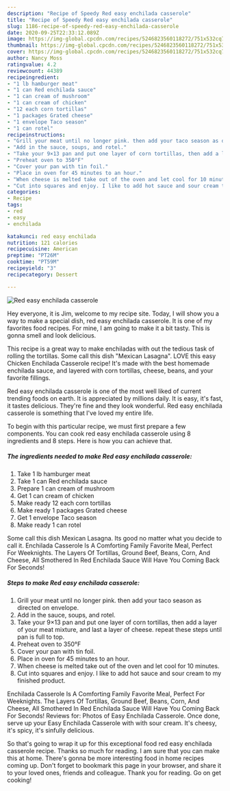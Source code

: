 ```yaml
---
description: "Recipe of Speedy Red easy enchilada casserole"
title: "Recipe of Speedy Red easy enchilada casserole"
slug: 1186-recipe-of-speedy-red-easy-enchilada-casserole
date: 2020-09-25T22:33:12.089Z
image: https://img-global.cpcdn.com/recipes/5246823560118272/751x532cq70/red-easy-enchilada-casserole-recipe-main-photo.jpg
thumbnail: https://img-global.cpcdn.com/recipes/5246823560118272/751x532cq70/red-easy-enchilada-casserole-recipe-main-photo.jpg
cover: https://img-global.cpcdn.com/recipes/5246823560118272/751x532cq70/red-easy-enchilada-casserole-recipe-main-photo.jpg
author: Nancy Moss
ratingvalue: 4.2
reviewcount: 44389
recipeingredient:
- "1 lb hamburger meat"
- "1 can Red enchilada sauce"
- "1 can cream of mushroom"
- "1 can cream of chicken"
- "12 each corn tortillas"
- "1 packages Grated cheese"
- "1 envelope Taco season"
- "1 can rotel"
recipeinstructions:
- "Grill your meat until no longer pink. then add your taco season as directed on envelope."
- "Add in the sauce, soups, and rotel."
- "Take your 9×13 pan and put one layer of corn tortillas, then add a layer of your meat mixture, and last a layer of cheese. repeat these steps until pan is full to top."
- "Preheat oven to 350°F"
- "Cover your pan with tin foil."
- "Place in oven for 45 minutes to an hour."
- "When cheese is melted take out of the oven and let cool for 10 minutes."
- "Cut into squares and enjoy. I like to add hot sauce and sour cream to my finished product."
categories:
- Recipe
tags:
- red
- easy
- enchilada

katakunci: red easy enchilada 
nutrition: 121 calories
recipecuisine: American
preptime: "PT26M"
cooktime: "PT59M"
recipeyield: "3"
recipecategory: Dessert

---
```



![Red easy enchilada casserole](https://img-global.cpcdn.com/recipes/5246823560118272/751x532cq70/red-easy-enchilada-casserole-recipe-main-photo.jpg)

Hey everyone, it is Jim, welcome to my recipe site. Today, I will show you a way to make a special dish, red easy enchilada casserole. It is one of my favorites food recipes. For mine, I am going to make it a bit tasty. This is gonna smell and look delicious.

This recipe is a great way to make enchiladas with out the tedious task of rolling the tortillas. Some call this dish &#34;Mexican Lasagna&#34;. LOVE this easy Chicken Enchilada Casserole recipe! It&#39;s made with the best homemade enchilada sauce, and layered with corn tortillas, cheese, beans, and your favorite fillings.

Red easy enchilada casserole is one of the most well liked of current trending foods on earth. It is appreciated by millions daily. It is easy, it's fast, it tastes delicious. They're fine and they look wonderful. Red easy enchilada casserole is something that I've loved my entire life.


To begin with this particular recipe, we must first prepare a few components. You can cook red easy enchilada casserole using 8 ingredients and 8 steps. Here is how you can achieve that.

<!--inarticleads1-->

##### The ingredients needed to make Red easy enchilada casserole:

1. Take 1 lb hamburger meat
1. Take 1 can Red enchilada sauce
1. Prepare 1 can cream of mushroom
1. Get 1 can cream of chicken
1. Make ready 12 each corn tortillas
1. Make ready 1 packages Grated cheese
1. Get 1 envelope Taco season
1. Make ready 1 can rotel


Some call this dish Mexican Lasagna. Its good no matter what you decide to call it. Enchilada Casserole Is A Comforting Family Favorite Meal, Perfect For Weeknights. The Layers Of Tortillas, Ground Beef, Beans, Corn, And Cheese, All Smothered In Red Enchilada Sauce Will Have You Coming Back For Seconds! 

<!--inarticleads2-->

##### Steps to make Red easy enchilada casserole:

1. Grill your meat until no longer pink. then add your taco season as directed on envelope.
1. Add in the sauce, soups, and rotel.
1. Take your 9×13 pan and put one layer of corn tortillas, then add a layer of your meat mixture, and last a layer of cheese. repeat these steps until pan is full to top.
1. Preheat oven to 350°F
1. Cover your pan with tin foil.
1. Place in oven for 45 minutes to an hour.
1. When cheese is melted take out of the oven and let cool for 10 minutes.
1. Cut into squares and enjoy. I like to add hot sauce and sour cream to my finished product.


Enchilada Casserole Is A Comforting Family Favorite Meal, Perfect For Weeknights. The Layers Of Tortillas, Ground Beef, Beans, Corn, And Cheese, All Smothered In Red Enchilada Sauce Will Have You Coming Back For Seconds! Reviews for: Photos of Easy Enchilada Casserole. Once done, serve up your Easy Enchilada Casserole with with sour cream. It&#39;s cheesy, it&#39;s spicy, it&#39;s sinfully delicious. 

So that's going to wrap it up for this exceptional food red easy enchilada casserole recipe. Thanks so much for reading. I am sure that you can make this at home. There's gonna be more interesting food in home recipes coming up. Don't forget to bookmark this page in your browser, and share it to your loved ones, friends and colleague. Thank you for reading. Go on get cooking!
